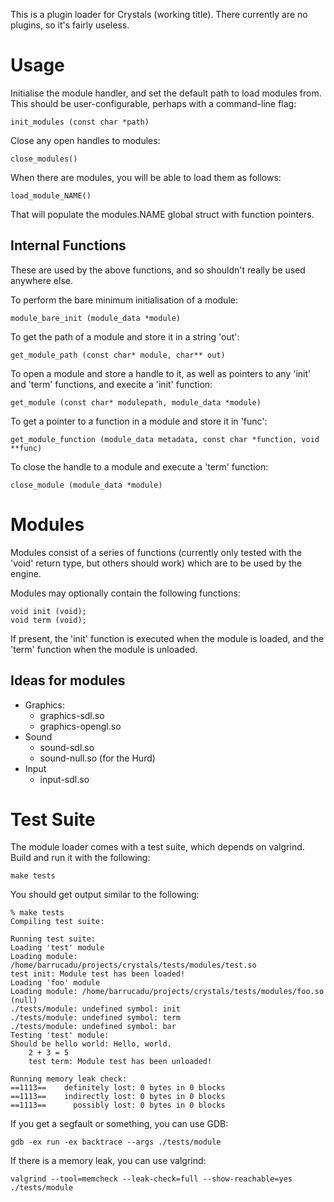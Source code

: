 This is a plugin loader for Crystals (working title). There currently are no plugins, so it's fairly useless.

Usage
=====

Initialise the module handler, and set the default path to load modules from. This should be user-configurable, perhaps with a command-line flag:

    init_modules (const char *path)

Close any open handles to modules:

    close_modules()

When there are modules, you will be able to load them as follows:

    load_module_NAME()

That will populate the modules.NAME global struct with function pointers.

Internal Functions
------------------

These are used by the above functions, and so shouldn't really be used anywhere else.

To perform the bare minimum initialisation of a module:

    module_bare_init (module_data *module)

To get the path of a module and store it in a string 'out':

    get_module_path (const char* module, char** out)

To open a module and store a handle to it, as well as pointers to any 'init' and 'term' functions, and execite a 'init' function:

    get_module (const char* modulepath, module_data *module)

To get a pointer to a function in a module and store it in 'func':

    get_module_function (module_data metadata, const char *function, void **func)

To close the handle to a module and execute a 'term' function:

    close_module (module_data *module)

Modules
=======

Modules consist of a series of functions (currently only tested with the 'void' return type, but others should work) which are to be used by the engine.

Modules may optionally contain the following functions:

    void init (void);
    void term (void);

If present, the 'init' function is executed when the module is loaded, and the 'term' function when the module is unloaded.

Ideas for modules
-----------------

 * Graphics:
   * graphics-sdl.so
   * graphics-opengl.so
 * Sound
   * sound-sdl.so
   * sound-null.so (for the Hurd)
 * Input
   * input-sdl.so

Test Suite
==========

The module loader comes with a test suite, which depends on valgrind. Build and run it with the following:

    make tests

You should get output similar to the following:

    % make tests
    Compiling test suite:
    
    Running test suite:
    Loading 'test' module
    Loading module: /home/barrucadu/projects/crystals/tests/modules/test.so
    test init: Module test has been loaded!
    Loading 'foo' module
    Loading module: /home/barrucadu/projects/crystals/tests/modules/foo.so
    (null)
    ./tests/module: undefined symbol: init
    ./tests/module: undefined symbol: term
    ./tests/module: undefined symbol: bar
    Testing 'test' module:
    Should be hello world: Hello, world.
        2 + 3 = 5
        test term: Module test has been unloaded!
    
    Running memory leak check:
    ==1113==    definitely lost: 0 bytes in 0 blocks
    ==1113==    indirectly lost: 0 bytes in 0 blocks
    ==1113==      possibly lost: 0 bytes in 0 blocks

If you get a segfault or something, you can use GDB:

    gdb -ex run -ex backtrace --args ./tests/module

If there is a memory leak, you can use valgrind:

    valgrind --tool=memcheck --leak-check=full --show-reachable=yes ./tests/module
